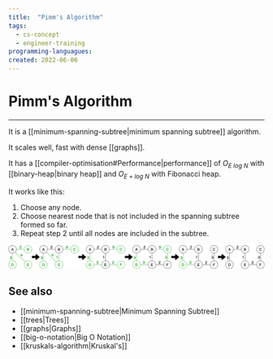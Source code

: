 ```yaml
---
title:  "Pimm's Algorithm"
tags:
  - cs-concept
  - engineer-training
programming-languagues:
created: 2022-06-06
---
```

# Pimm's Algorithm
---
It is a [[minimum-spanning-subtree|minimum spanning subtree]] algorithm.

It scales well, fast with dense [[graphs]].

It has a [[compiler-optimisation#Performance|performance]] of $O_{E\ log\ N}$ with [[binary-heap|binary heap]] and $O_{E\ +\ log\ N}$ with Fibonacci heap.

It works like this:
1. Choose any node.
2. Choose nearest node that is not included in the spanning subtree formed so far.
3. Repeat step 2 until all nodes are included in the subtree.

![](notes/images/prims.png)

## See also
- [[minimum-spanning-subtree|Minimum Spanning Subtree]]
- [[trees|Trees]]
- [[graphs|Graphs]]
- [[big-o-notation|Big O Notation]]
- [[kruskals-algorithm|Kruskal's]]
